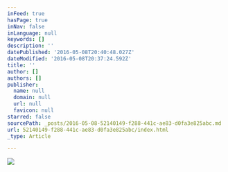 ```yaml
---
inFeed: true
hasPage: true
inNav: false
inLanguage: null
keywords: []
description: ''
datePublished: '2016-05-08T20:40:48.027Z'
dateModified: '2016-05-08T20:37:24.592Z'
title: ''
author: []
authors: []
publisher:
  name: null
  domain: null
  url: null
  favicon: null
starred: false
sourcePath: _posts/2016-05-08-52140149-f288-441c-ae83-d0fa3e825abc.md
url: 52140149-f288-441c-ae83-d0fa3e825abc/index.html
_type: Article

---
```

![](https://the-grid-user-content.s3-us-west-2.amazonaws.com/a75579ee-5946-41f1-b07e-d8ac6942fe69.jpg)
